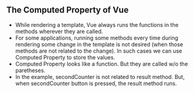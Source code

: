 ## The Computed Property of Vue

- While rendering a template, Vue always runs the functions in the methods wherever they are called.
- For some applications, running some methods every time during rendering some change in the template is not desired (when those methods are not related to the change). In such cases we can use Computed Property to store the values. 
- Computed Property looks like a function. But they are called w/o the paretheses. 
- In the example, secondCounter is not related to result method. But, when secondCounter button is pressed, the result method runs.